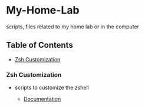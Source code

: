 # My-Home-Lab

scripts, files related to my home lab or in the computer

## Table of Contents

* [Zsh Customization](#zsh-customization)

### Zsh Customization

* scripts to customize the zshell

  * [Documentation](https://github.com/mr-alham/My-Home-Lab/tree/main/Zsh)
